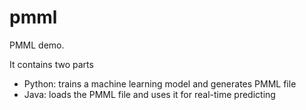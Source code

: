 # pmml
PMML demo. 

It contains two parts
* Python: trains a machine learning model and generates PMML file
* Java: loads the PMML file and uses it for real-time predicting
